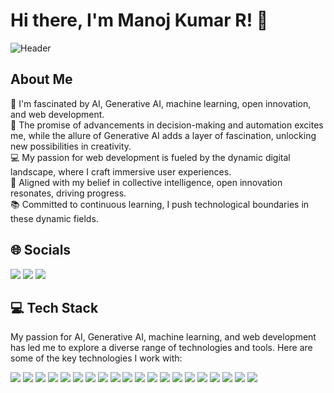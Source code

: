 # Hi there, I'm Manoj Kumar R! 👋

![Header](https://img.com/header_image.jpg)

## About Me

🧠 I'm fascinated by AI, Generative AI, machine learning, open innovation, and web development.  
🤖 The promise of advancements in decision-making and automation excites me, while the allure of Generative AI adds a layer of fascination, unlocking new possibilities in creativity.  
💻 My passion for web development is fueled by the dynamic digital landscape, where I craft immersive user experiences.  
🚀 Aligned with my belief in collective intelligence, open innovation resonates, driving progress.  
📚 Committed to continuous learning, I push technological boundaries in these dynamic fields.

## 🌐 Socials

[<img src="https://img.icons8.com/color/48/000000/instagram-new.png"/>](https://www.instagram.com/your_instagram)
[<img src="https://img.icons8.com/color/48/000000/linkedin.png"/>](https://www.linkedin.com/in/your_linkedin)
[<img src="https://img.icons8.com/color/48/000000/twitter--v1.png"/>](https://www.twitter.com/your_twitter)

## 💻 Tech Stack

My passion for AI, Generative AI, machine learning, and web development has led me to explore a diverse range of technologies and tools. Here are some of the key technologies I work with:

[<img src="https://img.icons8.com/color/48/000000/python.png"/>](#)
[<img src="https://img.icons8.com/color/48/000000/tensorflow.png"/>](#)
[<img src="https://img.icons8.com/color/48/000000/pytorch.png"/>](#)
[<img src="https://img.icons8.com/color/48/000000/keras.png"/>](#)
[<img src="https://img.icons8.com/color/48/000000/scikit-learn.png"/>](#)
[<img src="https://img.icons8.com/color/48/000000/java-coffee-cup-logo.png"/>](#)
[<img src="https://img.icons8.com/color/48/000000/javascript.png"/>](#)
[<img src="https://img.icons8.com/color/48/000000/html-5.png"/>](#)
[<img src="https://img.icons8.com/color/48/000000/css3.png"/>](#)
[<img src="https://img.icons8.com/color/48/000000/react-native.png"/>](#)
[<img src="https://img.icons8.com/color/48/000000/nodejs.png"/>](#)
[<img src="https://img.icons8.com/color/48/000000/firebase.png"/>](#)
[<img src="https://img.icons8.com/color/48/000000/mongodb.png"/>](#)
[<img src="https://img.icons8.com/color/48/000000/postgresql.png"/>](#)
[<img src="https://img.icons8.com/color/48/000000/docker.png"/>](#)
[<img src="https://img.icons8.com/color/48/000000/kubernetes.png"/>](#)
[<img src="https://img.icons8.com/color/48/000000/git.png"/>](#)
[<img src="https://img.icons8.com/color/48/000000/github.png"/>](#)
[<img src="https://img.icons8.com/color/48/000000/heroku.png"/>](#)
[<img src="https://img.icons8.com/color/48/000000/netlify.png"/>](#)
